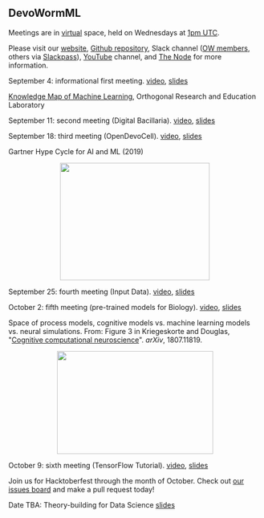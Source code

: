 ## DevoWormML

Meetings are in [virtual](https://tiny.cc/DevoWorm) space, held on Wednesdays at [1pm UTC](https://www.worldtimeserver.com/convert_time_in_UTC.aspx).

Please visit our [website](https://devoworm.weebly.com/), [Github repository](https://github.com/devoworm/DW-ML), Slack channel ([OW members](http://openworm.slack.com/), others via [Slackpass](https://launchpass.com/openworm)), [YouTube](https://www.youtube.com/channel/UChGTq41_rJwmZ1I4j7SezWQ) channel, and [The Node](https://thenode.biologists.com/) for more information. 

September 4: informational first meeting. [video](https://www.youtube.com/watch?v=3ogs0Y6GRk8&t=3s), [slides](https://drive.google.com/open?id=1K1Fmn0GTz1pNIhyyJ0b5Xe_RwPyslU4yRSYW02zlnR4)  

[Knowledge Map of Machine Learning](https://github.com/Orthogonal-Research-Lab/Knowledge-Maps/tree/master/Machine%20Learning
), Orthogonal Research and Education Laboratory

September 11: second meeting (Digital Bacillaria). [video](https://youtu.be/oWFKnQoTKUs), [slides](https://drive.google.com/open?id=1jxpqf9SUJ74abqXvwS21YC4XhsOsnmAFIqCUVq_EZS0)  

September 18: third meeting (OpenDevoCell). [video](https://youtu.be/4oUPqT_685A), [slides](https://docs.google.com/presentation/d/1YYd8eQ8mQm6i4Vy920R4WEHBlnlHzSfV9ZZVgpU4ghw/edit?usp=drivesdk)

Gartner Hype Cycle for AI and ML (2019)
<p align="center">
  <img width="298" height="234" src="https://user-images.githubusercontent.com/19001437/65164955-79849580-da03-11e9-9768-6f113e808775.jpg">
</p>

September 25: fourth meeting (Input Data). [video](https://youtu.be/0zD8e-YGRlg), [slides](https://docs.google.com/presentation/d/1KwiWzh9Gjam8EFo8FyU3Kvam029qOnduUrkivroF7og/edit#slide=id.g6370173ebf_0_31)

October 2: fifth meeting (pre-trained models for Biology). [video](https://youtu.be/qJ0R2fa389g), [slides](https://docs.google.com/presentation/d/1UKOkbJHyOCMcXgN_WN7qQJ_g5pr9VsyxzQSdZE990vY/edit#slide=id.g61bd697872_0_0)

Space of process models, cognitive models vs. machine learning models vs. neural simulations. From: Figure 3 in Kriegeskorte and Douglas, "[Cognitive computational neuroscience](https://arxiv.org/abs/1807.11819)". _arXiv_, 1807.11819.
<p align="center">
  <img width="311" height="205" src="https://user-images.githubusercontent.com/19001437/65934766-44e9e400-e3dc-11e9-955e-5689221cf4e0.png">
</p>

October 9: sixth meeting (TensorFlow Tutorial). [video](https://www.youtube.com/watch?v=fgtoMCSJX4Q), [slides](https://docs.google.com/presentation/d/1Ig2FsurPce0UVYOKUmFuQLWzh1TVB1i2cq8fgeeU9Lg/edit#slide=id.p)

Join us for Hacktoberfest through the month of October. Check out [our issues board](https://github.com/devoworm/DW-ML/projects/2) and make a pull request today!

Date TBA: Theory-building for Data Science  [slides](https://www.researchgate.net/publication/320407552_Theory-building_for_Data_Science?_sg=HNuLFUjdMCGMrCNzXxHRB1IoQF1X3-OXaBP19IciYAAphSC6uGZfw3DlPeNEACpcrrMo6DnqntHOR2qyWRJn2fZ7uvbgzZdMvC4fi4fE.kzX8-r3ryybwuuoYLFH_c_BlzSZiiaHTI_wtBuK18BfYQ1x7p8x2m8ndD1J9I5BFC-SkvPMJ3uJbXuJwGx-YNQ)
